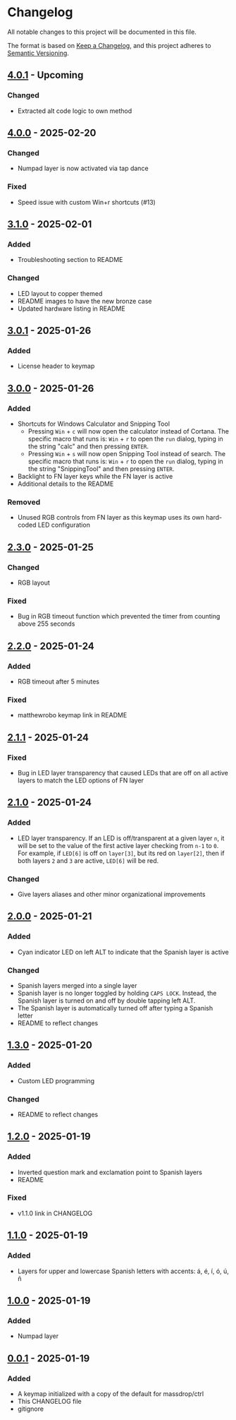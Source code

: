 # Changelog

All notable changes to this project will be documented in this file.

The format is based on [Keep a Changelog](https://keepachangelog.com/en/1.1.0/),
and this project adheres to [Semantic Versioning](https://semver.org/spec/v2.0.0.html).

## [4.0.1] - Upcoming

### Changed

- Extracted alt code logic to own method

## [4.0.0] - 2025-02-20

### Changed

- Numpad layer is now activated via tap dance

### Fixed

- Speed issue with custom Win+r shortcuts (#13)

## [3.1.0] - 2025-02-01

### Added

- Troubleshooting section to README

### Changed

- LED layout to copper themed
- README images to have the new bronze case 
- Updated hardware listing in README

## [3.0.1] - 2025-01-26

### Added

- License header to keymap

## [3.0.0] - 2025-01-26

### Added

- Shortcuts for Windows Calculator and Snipping Tool
  - Pressing `Win` + `c` will now open the calculator instead of Cortana. The specific macro that runs is: `Win` + `r`
    to open the `run` dialog, typing in the string "calc" and then pressing `ENTER`.
  - Pressing `Win` + `s` will now open Snipping Tool instead of search. The specific macro that runs is: `Win` + `r` 
    to open the `run` dialog, typing in the string "SnippingTool" and then pressing `ENTER`.
- Backlight to FN layer keys while the FN layer is active
- Additional details to the README

### Removed

- Unused RGB controls from FN layer as this keymap uses its own hard-coded LED configuration

## [2.3.0] - 2025-01-25

### Changed

- RGB layout

### Fixed

- Bug in RGB timeout function which prevented the timer from counting above 255 seconds

## [2.2.0] - 2025-01-24

### Added

- RGB timeout after 5 minutes

### Fixed

- matthewrobo keymap link in README

## [2.1.1] - 2025-01-24

### Fixed

- Bug in LED layer transparency that caused LEDs that are off on all active layers to match the LED options of FN layer

## [2.1.0] - 2025-01-24

### Added

- LED layer transparency. If an LED is off/transparent at a given layer `n`, it will be set to the value of the first
  active layer checking from `n-1` to `0`. For example, if `LED[6]` is off on `layer[3]`, but its red on `layer[2]`, 
  then if both layers `2` and `3` are active, `LED[6]` will be red.

### Changed

- Give layers aliases and other minor organizational improvements

## [2.0.0] - 2025-01-21

### Added

- Cyan indicator LED on left ALT to indicate that the Spanish layer is active

### Changed

- Spanish layers merged into a single layer
- Spanish layer is no longer toggled by holding `CAPS LOCK`. Instead, the Spanish layer is turned on and off by
  double tapping left ALT.
- The Spanish layer is automatically turned off after typing a Spanish letter
- README to reflect changes

## [1.3.0] - 2025-01-20

### Added

- Custom LED programming

### Changed

- README to reflect changes

## [1.2.0] - 2025-01-19

### Added

- Inverted question mark and exclamation point to Spanish layers
- README

### Fixed

- v1.1.0 link in CHANGELOG

## [1.1.0] - 2025-01-19

### Added

- Layers for upper and lowercase Spanish letters with accents: á, é, í, ó, ú, ñ

## [1.0.0] - 2025-01-19

### Added

- Numpad layer

## [0.0.1] - 2025-01-19

### Added

- A keymap initialized with a copy of the default for massdrop/ctrl
- This CHANGELOG file
- gitignore

[4.0.1]: https://github.com/jgmortim/massdrop-ctrl-keymap/compare/v4.0.0...v4.0.1
[4.0.0]: https://github.com/jgmortim/massdrop-ctrl-keymap/compare/v3.1.0...v4.0.0
[3.1.0]: https://github.com/jgmortim/massdrop-ctrl-keymap/compare/v3.0.1...v3.1.0
[3.0.1]: https://github.com/jgmortim/massdrop-ctrl-keymap/compare/v3.0.0...v3.0.1
[3.0.0]: https://github.com/jgmortim/massdrop-ctrl-keymap/compare/v2.3.0...v3.0.0
[2.3.0]: https://github.com/jgmortim/massdrop-ctrl-keymap/compare/v2.2.0...v2.3.0
[2.2.0]: https://github.com/jgmortim/massdrop-ctrl-keymap/compare/v2.1.1...v2.2.0
[2.1.1]: https://github.com/jgmortim/massdrop-ctrl-keymap/compare/v2.1.0...v2.1.1
[2.1.0]: https://github.com/jgmortim/massdrop-ctrl-keymap/compare/v2.0.0...v2.1.0
[2.0.0]: https://github.com/jgmortim/massdrop-ctrl-keymap/compare/v1.3.0...v2.0.0
[1.3.0]: https://github.com/jgmortim/massdrop-ctrl-keymap/compare/v1.2.0...v1.3.0
[1.2.0]: https://github.com/jgmortim/massdrop-ctrl-keymap/compare/v1.1.0...v1.2.0
[1.1.0]: https://github.com/jgmortim/massdrop-ctrl-keymap/compare/v1.0.0...v1.1.0
[1.0.0]: https://github.com/jgmortim/massdrop-ctrl-keymap/compare/v0.0.1...v1.0.0
[0.0.1]: https://github.com/jgmortim/massdrop-ctrl-keymap/releases/tag/v0.0.1
